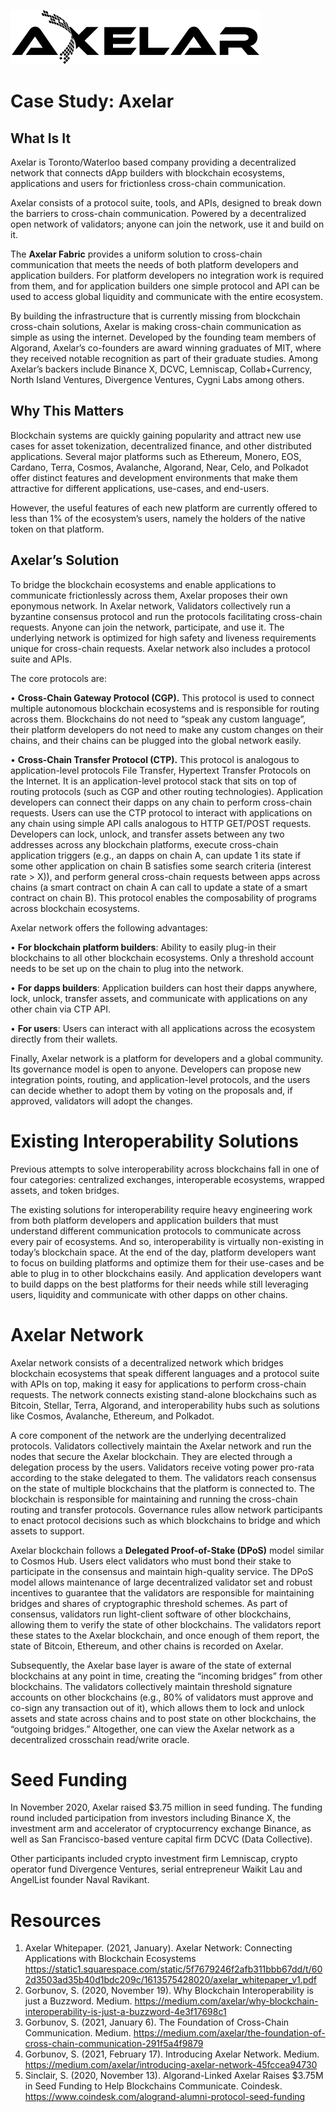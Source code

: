 ![Axelar](Axelar.png)
# Case Study: Axelar
## What Is It

Axelar is Toronto/Waterloo based company providing a decentralized network that connects dApp builders with blockchain ecosystems, applications and users for frictionless cross-chain communication.  

Axelar consists of a protocol suite, tools, and APIs, designed to break down the barriers to cross-chain communication. Powered by a decentralized open network of validators; anyone can join the network, use it and build on it. 

The **Axelar Fabric** provides a uniform solution to cross-chain communication that meets the needs of both platform developers and application builders. For platform developers no integration work is required from them, and for application builders one simple protocol and API can be used to access global liquidity and communicate with the entire ecosystem. 

By building the infrastructure that is currently missing from blockchain cross-chain solutions, Axelar is making cross-chain communication as simple as using the internet. Developed by the founding team members of Algorand, Axelar’s co-founders are award winning graduates of MIT, where they received notable recognition as part of their graduate studies. Among Axelar’s backers include Binance X, DCVC, Lemniscap, Collab+Currency, North Island Ventures, Divergence Ventures, Cygni Labs among others.

## Why This Matters

Blockchain systems are quickly gaining popularity and attract new use cases for asset tokenization, decentralized finance, and other distributed applications. Several major platforms such as Ethereum, Monero, EOS, Cardano, Terra, Cosmos, Avalanche, Algorand, Near, Celo, and Polkadot offer distinct features and development environments that make them attractive for different applications, use-cases, and end-users.

However, the useful features of each new platform are currently offered to less than 1% of the ecosystem’s users, namely the holders of the native token on that platform. 

## Axelar’s Solution
To bridge the blockchain ecosystems and enable applications to communicate frictionlessly across them, Axelar proposes their own eponymous network. In Axelar network, Validators collectively run a byzantine consensus protocol and run the protocols facilitating cross-chain requests. Anyone can join the network, participate, and use it. The underlying network is optimized for high safety and liveness requirements unique for cross-chain requests. Axelar network also includes a protocol suite and APIs. 

The core protocols are: 

•	**Cross-Chain Gateway Protocol (CGP).** This protocol is used to connect multiple autonomous blockchain ecosystems and is responsible for routing across them. Blockchains do not need to “speak any custom language”, their platform developers do not need to make any custom changes on their chains, and their chains can be plugged into the global network easily. 

•	**Cross-Chain Transfer Protocol (CTP).** This protocol is analogous to application-level protocols File Transfer, Hypertext Transfer Protocols on the Internet. It is an application-level protocol stack that sits on top of routing protocols (such as CGP and other routing technologies). Application developers can connect their dapps on any chain to perform cross-chain requests. Users can use the CTP protocol to interact with applications on any chain using simple API calls analogous to HTTP GET/POST requests. Developers can lock, unlock, and transfer assets between any two addresses across any blockchain platforms, execute cross-chain application triggers (e.g., an dapps on chain A, can update 1 its state if some other application on chain B satisfies some search criteria (interest rate > X)), and perform general cross-chain requests between apps across chains (a smart contract on chain A can call to update a state of a smart contract on chain B). This protocol enables the composability of programs across blockchain ecosystems. 

Axelar network offers the following advantages: 

•	**For blockchain platform builders**: Ability to easily plug-in their blockchains to all other blockchain ecosystems. Only a threshold account needs to be set up on the chain to plug into the network. 

•	**For dapps builders**: Application builders can host their dapps anywhere, lock, unlock, transfer assets, and communicate with applications on any other chain via CTP API. 

•	**For users**: Users can interact with all applications across the ecosystem directly from their wallets. 

Finally, Axelar network is a platform for developers and a global community. Its governance model is open to anyone. Developers can propose new integration points, routing, and application-level protocols, and the users can decide whether to adopt them by voting on the proposals and, if approved, validators will adopt the changes.

# Existing Interoperability Solutions

Previous attempts to solve interoperability across blockchains fall in one of four categories: centralized exchanges, interoperable ecosystems, wrapped assets, and token bridges.

The existing solutions for interoperability require heavy engineering work from both platform developers and application builders that must understand different communication protocols to communicate across every pair of ecosystems. And so, interoperability is virtually non-existing in today’s blockchain space. At the end of the day, platform developers want to focus on building platforms and optimize them for their use-cases and be able to plug in to other blockchains easily. And application developers want to build dapps on the best platforms for their needs while still leveraging users, liquidity and communicate with other dapps on other chains.

# Axelar Network
Axelar network consists of a decentralized network which bridges blockchain ecosystems that speak different languages and a protocol suite with APIs on top, making it easy for applications to perform cross-chain requests. The network connects existing stand-alone blockchains such as Bitcoin, Stellar, Terra, Algorand, and interoperability hubs such as solutions like Cosmos, Avalanche, Ethereum, and Polkadot.

A core component of the network are the underlying decentralized protocols. Validators collectively maintain the Axelar network and run the nodes that secure the Axelar blockchain. They are elected through a delegation process by the users. Validators receive voting power pro-rata according to the stake delegated to them. The validators reach consensus on the state of multiple blockchains that the platform is connected to. The blockchain is responsible for maintaining and running the cross-chain routing and transfer protocols. Governance rules allow network participants to enact protocol decisions such as which blockchains to bridge and which assets to support.

Axelar blockchain follows a **Delegated Proof-of-Stake (DPoS)** model similar to Cosmos Hub. Users elect validators who must bond their stake to participate in the consensus and maintain high-quality service. The DPoS model allows maintenance of large decentralized validator set and robust incentives to guarantee that the validators are responsible for maintaining bridges and shares of cryptographic threshold schemes. As part of consensus, validators run light-client software of other blockchains, allowing them to verify the state of other blockchains. The validators report these states to the Axelar blockchain, and once enough of them report, the state of Bitcoin, Ethereum, and other chains is recorded on Axelar.

Subsequently, the Axelar base layer is aware of the state of external blockchains at any point in time, creating the “incoming bridges” from other blockchains. The validators collectively maintain threshold signature accounts on other blockchains (e.g., 80% of validators must approve and co-sign any transaction out of it), which allows them to lock and unlock assets and state across chains and to post state on other blockchains, the “outgoing bridges.” Altogether, one can view the Axelar network as a decentralized crosschain read/write oracle. 

# Seed Funding
In November 2020, Axelar raised $3.75 million in seed funding. The funding round included participation from investors including Binance X, the investment arm and accelerator of cryptocurrency exchange Binance, as well as San Francisco-based venture capital firm DCVC (Data Collective).

Other participants included crypto investment firm Lemniscap, crypto operator fund Divergence Ventures, serial entrepreneur Waikit Lau and AngelList founder Naval Ravikant.


# Resources

1. Axelar Whitepaper. (2021, January). Axelar Network: Connecting Applications with Blockchain Ecosystems https://static1.squarespace.com/static/5f7679246f2afb311bbb67dd/t/602d3503ad35b40d1bdc209c/1613575428020/axelar_whitepaper_v1.pdf
2. Gorbunov, S. (2020, November 19). Why Blockchain Interoperability is just a Buzzword. Medium. https://medium.com/axelar/why-blockchain-interoperability-is-just-a-buzzword-4e3f17698c1
3. Gorbunov, S. (2021, January 6). The Foundation of Cross-Chain Communication. Medium. https://medium.com/axelar/the-foundation-of-cross-chain-communication-291f5a4f9879
4. Gorbunov, S. (2021, February 17). Introducing Axelar Network. Medium. https://medium.com/axelar/introducing-axelar-network-45fccea94730
5. Sinclair, S. (2020, November 13). Algorand-Linked Axelar Raises $3.75M in Seed Funding to Help Blockchains Communicate. Coindesk. https://www.coindesk.com/alogrand-alumni-protocol-seed-funding

